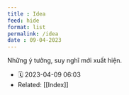 ```yaml
---
title : Idea
feed: hide
format: list
permalink: /idea
date : 09-04-2023
---
```


Những ý tưởng, suy nghĩ mới xuất hiện.

- 🗓  2023-04-09 06:03
- Related: [[Index]]

